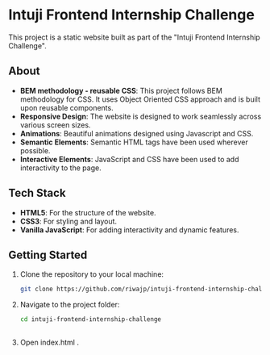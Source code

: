 # Intuji Frontend Internship Challenge

This project is a static website built as part of the "Intuji Frontend Internship Challenge".


## About

- **BEM methodology - reusable CSS**: This project follows BEM methodology for CSS. It uses Object Oriented CSS approach and is built upon reusable components.
- **Responsive Design**: The website is designed to work seamlessly across various screen sizes.
- **Animations**: Beautiful animations designed using Javascript and CSS.
- **Semantic Elements**: Semantic HTML tags have been used wherever possible.
- **Interactive Elements**: JavaScript and CSS have been used to add interactivity to the page.


## Tech Stack

- **HTML5**: For the structure of the website.
- **CSS3**: For styling and layout.
- **Vanilla JavaScript**: For adding interactivity and dynamic features.

## Getting Started

1. Clone the repository to your local machine:

   ```bash
   git clone https://github.com/riwajp/intuji-frontend-internship-challenge.git
   
2. Navigate to the project folder:
   ```bash
   cd intuji-frontend-internship-challenge
 
3. Open index.html . 
